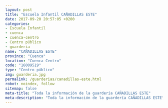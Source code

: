 ```yaml
---
layout: post
title: "Escuela Infantil CAÑADILLAS ESTE"
date: 2017-09-20 20:57:05 +0200
categories:
- Escuela Infantil
- cuenca
- cuenca-centro
- Centro público
- guarderia
name: "CAÑADILLAS ESTE"
province: "Cuenca"
location: "Cuenca Centro"
code: "16009519"
type: "Centro público"
img: guarderia.jpg
permalink: /guarderias/canadillas-este.html
robot: noindex, follow
sitemap: false
meta-title: "Toda la información de la guardería CAÑADILLAS ESTE"
meta-description: "Toda la información de la guardería CAÑADILLAS ESTE"
---
```

